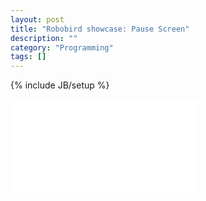 ```yaml
---
layout: post
title: "Robobird showcase: Pause Screen"
description: ""
category: "Programming"
tags: []
---
```

{% include JB/setup %}
<iframe class="image" src="//www.youtube.com/embed/vQDdvSIBpDA?list=UUlzWn6AgyCRw9ac_OqaRSlA" frameborder="0" allowfullscreen></iframe>